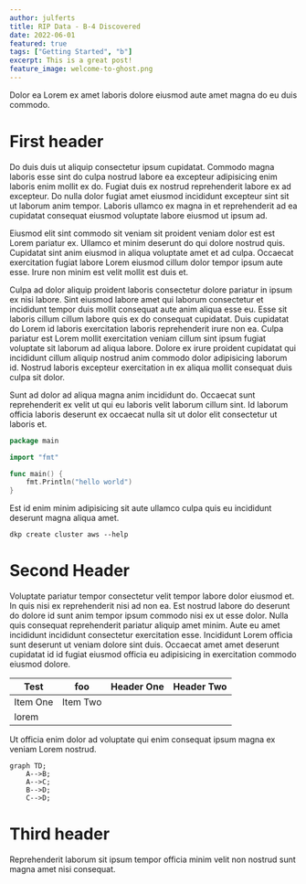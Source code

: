 ```yaml
---
author: julferts
title: RIP Data - B-4 Discovered
date: 2022-06-01
featured: true
tags: ["Getting Started", "b"]
excerpt: This is a great post!
feature_image: welcome-to-ghost.png
---
```


Dolor ea Lorem ex amet laboris dolore eiusmod aute amet magna do eu duis commodo.

# First header
Do duis duis ut aliquip consectetur ipsum cupidatat. Commodo magna laboris esse sint do culpa nostrud labore ea excepteur adipisicing enim laboris enim mollit ex do. Fugiat duis ex nostrud reprehenderit labore ex ad excepteur. Do nulla dolor fugiat amet eiusmod incididunt excepteur sint sit ut laborum anim tempor. Laboris ullamco ex magna in et reprehenderit ad ea cupidatat consequat eiusmod voluptate labore eiusmod ut ipsum ad.

Eiusmod elit sint commodo sit veniam sit proident veniam dolor est est Lorem pariatur ex. Ullamco et minim deserunt do qui dolore nostrud quis. Cupidatat sint anim eiusmod in aliqua voluptate amet et ad culpa. Occaecat exercitation fugiat labore Lorem eiusmod cillum dolor tempor ipsum aute esse. Irure non minim est velit mollit est duis et.

Culpa ad dolor aliquip proident laboris consectetur dolore pariatur in ipsum ex nisi labore. Sint eiusmod labore amet qui laborum consectetur et incididunt tempor duis mollit consequat aute anim aliqua esse eu. Esse sit laboris cillum cillum labore quis ex do consequat cupidatat. Duis cupidatat do Lorem id laboris exercitation laboris reprehenderit irure non ea. Culpa pariatur est Lorem mollit exercitation veniam cillum sint ipsum fugiat voluptate sit laborum ad aliqua labore. Dolore ex irure proident cupidatat qui incididunt cillum aliquip nostrud anim commodo dolor adipisicing laborum id. Nostrud laboris excepteur exercitation in ex aliqua mollit consequat duis culpa sit dolor.

Sunt ad dolor ad aliqua magna anim incididunt do. Occaecat sunt reprehenderit ex velit ut qui eu laboris velit laborum cillum sint. Id laborum officia laboris deserunt ex occaecat nulla sit ut dolor elit consectetur ut laboris et.

```go
package main

import "fmt"

func main() {
    fmt.Println("hello world")
}
```

Est id enim minim adipisicing sit aute ullamco culpa quis eu incididunt deserunt magna aliqua amet.

```shell
dkp create cluster aws --help
```

# Second Header
Voluptate pariatur tempor consectetur velit tempor labore dolor eiusmod et. In quis nisi ex reprehenderit nisi ad non ea. Est nostrud labore do deserunt do dolore id sunt anim tempor ipsum commodo nisi ex ut esse dolor. Nulla quis consequat reprehenderit pariatur aliquip amet minim. Aute eu amet incididunt incididunt consectetur exercitation esse. Incididunt Lorem officia sunt deserunt ut veniam dolore sint duis. Occaecat amet amet deserunt cupidatat id id fugiat eiusmod officia eu adipisicing in exercitation commodo eiusmod dolore.


| Test     | foo      | Header One | Header Two |
| -------- | -------- | ---------- | ---------- |
| Item One | Item Two |            |            |
| lorem    |          |            |            |

Ut officia enim dolor ad voluptate qui enim consequat ipsum magna ex veniam Lorem nostrud.

```mermaid
graph TD;
    A-->B;
    A-->C;
    B-->D;
    C-->D;
```

# Third header
Reprehenderit laborum sit ipsum tempor officia minim velit non nostrud sunt magna amet nisi consequat.
